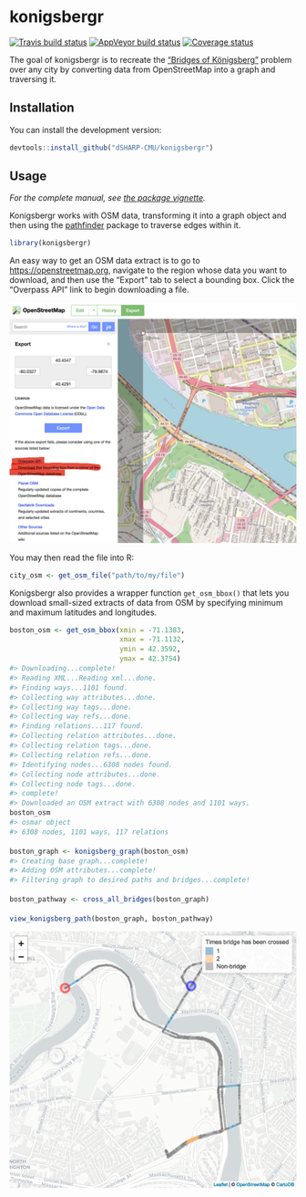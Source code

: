 
<!-- README.md is generated from README.Rmd. Please edit that file -->

# konigsbergr

[![Travis build
status](https://travis-ci.org/dSHARP-CMU/konigsbergr.svg?branch=master)](https://travis-ci.org/dSHARP-CMU/konigsbergr)
[![AppVeyor build
status](https://ci.appveyor.com/api/projects/status/github/dSHARP-CMU/konigsbergr?branch=master&svg=true)](https://ci.appveyor.com/project/dSHARP-CMU/konigsbergr)
[![Coverage
status](https://codecov.io/gh/dSHARP-CMU/konigsbergr/branch/master/graph/badge.svg)](https://codecov.io/github/dSHARP-CMU/konigsbergr?branch=master)

The goal of konigsbergr is to recreate the [“Bridges of
Königsberg”](https://en.wikipedia.org/wiki/Seven_Bridges_of_K%C3%B6nigsberg)
problem over any city by converting data from OpenStreetMap into a graph
and traversing it.

## Installation

You can install the development version:

``` r
devtools::install_github("dSHARP-CMU/konigsbergr")
```

## Usage

*For the complete manual, see [the package
vignette](https://dsharp-cmu.github.io/konigsbergr/articles/konigsbergr.html).*

Konigsbergr works with OSM data, transforming it into a graph object and
then using the [pathfinder](https://github.com/dSHARP-CMU/pathfinder/)
package to traverse edges within it.

``` r
library(konigsbergr)
```

An easy way to get an OSM data extract is to go to
<https://openstreetmap.org>, navigate to the region whose data you want
to download, and then use the “Export” tab to select a bounding box.
Click the “Overpass API” link to begin downloading a file.

![OpenStreetMap data export interface](man/figures/osm_export.jpg)

You may then read the file into R:

``` r
city_osm <- get_osm_file("path/to/my/file")
```

Konigsbergr also provides a wrapper function `get_osm_bbox()` that lets
you download small-sized extracts of data from OSM by specifying minimum
and maximum latitudes and longitudes.

``` r
boston_osm <- get_osm_bbox(xmin = -71.1383,
                           xmax = -71.1132,
                           ymin = 42.3592,
                           ymax = 42.3754)
#> Downloading...complete!
#> Reading XML...Reading xml...done.
#> Finding ways...1101 found.
#> Collecting way attributes...done.
#> Collecting way tags...done.
#> Collecting way refs...done.
#> Finding relations...117 found.
#> Collecting relation attributes...done.
#> Collecting relation tags...done.
#> Collecting relation refs...done.
#> Identifying nodes...6308 nodes found.
#> Collecting node attributes...done.
#> Collecting node tags...done.
#> complete!
#> Downloaded an OSM extract with 6308 nodes and 1101 ways.
boston_osm
#> osmar object
#> 6308 nodes, 1101 ways, 117 relations

boston_graph <- konigsberg_graph(boston_osm)
#> Creating base graph...complete!
#> Adding OSM attributes...complete!
#> Filtering graph to desired paths and bridges...complete!

boston_pathway <- cross_all_bridges(boston_graph)

view_konigsberg_path(boston_graph, boston_pathway)
```

![](man/figures/README-boston-1.png)<!-- -->

